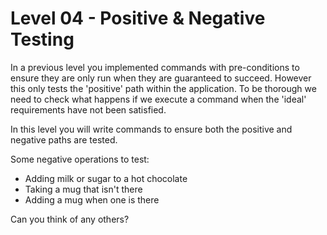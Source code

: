 # Level 04 - Positive & Negative Testing

In a previous level you implemented commands with pre-conditions to ensure they
are only run when they are guaranteed to succeed. However this only tests the
'positive' path within the application. To be thorough we need to check what
happens if we execute a command when the 'ideal' requirements have not been
satisfied.

In this level you will write commands to ensure both the positive and negative
paths are tested.

Some negative operations to test:

* Adding milk or sugar to a hot chocolate
* Taking a mug that isn't there
* Adding a mug when one is there

Can you think of any others?
